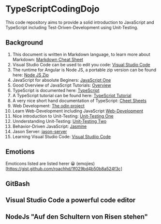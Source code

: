# TypeScriptCodingDojo
This code repository aims to provide a solid introduction
to JavaScript and TypeScript including Test-Driven-Development using Unit-Testing.

## Background

1. This document is written in Markdown language, to learn more about Markdown: [Markdown Cheat Sheet](https://www.markdownguide.org/cheat-sheet/)
2. Visual Studio Code can be used to edit you code: [Visual Studio Code](https://code.visualstudio.com/)
3. The runtime for Angular is Node JS, a portable zip version can be found here: [Node JS Zip](https://nodejs.org/en/download/current)
4. JavaScript for absolute Beginers: [JavaScript One](https://www.learn-js.org/)
5. Good Overview of JavaScript Tutorials: [Overview](https://www.freecodecamp.org/news/learn-javascript-free-js-courses-for-beginners/)
6. TypeScript is documented here: [TypeScript](https://www.typescriptlang.org/)
7. A TypeScript tutorial can be found here: [TypeScript Tutorial](https://www.typescripttutorial.net/)
8. A very nice short hand documentation of TypeScript: [Cheet Sheets](https://www.typescriptlang.org/cheatsheets)
9. Web Development: [The odin project](https://www.theodinproject.com/)
10. Learn Web-Development including JavaScript [Web-Development](https://developer.mozilla.org/en-US/docs/Web/Tutorials)
11. Nice introduction to Unit-Testing: [Unit-Testing One](https://www.testim.io/blog/typescript-unit-testing-101/)
12. Unnderstanding Unit-Testing: [Unit-Testing Two](https://chiragrupani.medium.com/writing-unit-tests-in-typescript-d4719b8a0a40)
13. Behavior-Driven JavaScript: [Jasmine](https://jasmine.github.io/)
14. Jason Server: [jason-server](https://www.npmjs.com/package/json-server#simple-example)
15. Learning Visual Studio Code: [Visual Studiio Code](https://code.visualstudio.com/docs/nodejs/nodejs-tutorial)

## Emotions

Emoticons listed are listed herer :grinning: (emojies)[https://gist.github.com/roachhd/1f029bd4b50b8a524f3c]

## GitBash

## Visual Studio Code a powerful code editor

## NodeJs "Auf den Schultern von Risen stehen"





